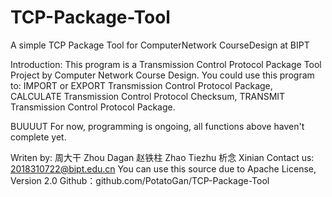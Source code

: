 # TCP-Package-Tool
A simple TCP Package Tool for ComputerNetwork CourseDesign at BIPT

Introduction: This program is a Transmission Control Protocol Package Tool Project by Computer Network Course Design. 
You could use this program to: 
IMPORT or EXPORT Transmission Control Protocol Package,
CALCULATE Transmission Control Protocol Checksum,
TRANSMIT Transmission Control Protocol Package.

BUUUUT
For now, programming is ongoing, all functions above haven't complete yet.

Writen by: 周大干 Zhou Dagan
                赵铁柱 Zhao Tiezhu
                析念 Xinian
Contact us: 2018310722@bipt.edu.cn
You can use this source due to Apache License, Version 2.0
Github：github.com/PotatoGan/TCP-Package-Tool
